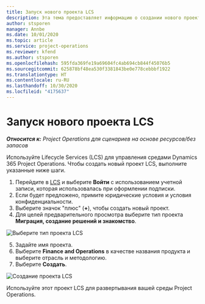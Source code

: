 ```yaml
---
title: Запуск нового проекта LCS
description: Эта тема предоставляет информацию о создании нового проекта в LCS для вашей среды Project Operations.
author: stsporen
manager: Annbe
ms.date: 10/01/2020
ms.topic: article
ms.service: project-operations
ms.reviewer: kfend
ms.author: stsporen
ms.openlocfilehash: 595fda369fe19a69604fc4ab694cb844f45076b5
ms.sourcegitcommit: 625878bf48ea530f3381843be0e778cebbbf1922
ms.translationtype: HT
ms.contentlocale: ru-RU
ms.lasthandoff: 10/30/2020
ms.locfileid: "4175637"
---
```

# <a name="start-a-new-lcs-project"></a>Запуск нового проекта LCS

_**Относится к:** Project Operations для сценариев на основе ресурсов/без запасов_

Используйте Lifecycle Services (LCS) для управления средами Dynamics 365 Project Operations. Чтобы создать новый проект LCS, выполните указанные ниже шаги.

1. Перейдите в [LCS](https://lcs.dynamics.com/Logon/Index) и выберите **Войти** с использованием учетной записи, которая использовалась при оформлении подписки.
2. Если будет предложено, примите юридические условия и условия конфиденциальности.
3. Выберите значок "плюс" (**+**), чтобы создать новый проект.
4. Для целей предварительного просмотра выберите тип проекта **Миграция, создание решений и знакомство**.

  ![Выберите тип проекта LCS](./media/create-lcs-1.png)

5. Задайте имя проекта. 
6. Выберите **Finance and Operations** в качестве названия продукта и выберите отрасль и методологию. 
7. Выберите **Создать**.

![Создание проекта LCS](./media/create-lcs-2.png)

Используйте этот проект LCS для развертывания вашей среды Project Operations.

